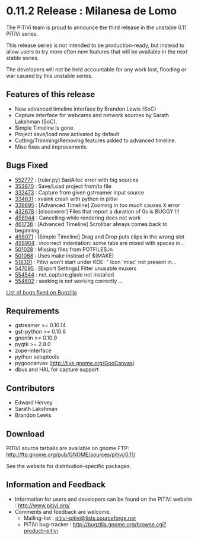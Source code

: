 # 0.11.2 Release : Milanesa de Lomo

The PiTiVi team is proud to announce the third release in the unstable
0.11 PiTiVi series.

This release series is not intended to be production-ready, but instead
to allow users to try more often new features that will be available in
the next stable series.

The developers will not be held accountable for any work lost, flooding
or war caused by this unstable series.

## Features of this release

-   New advanced timeline interface by Brandon Lewis (SoC)
-   Capture interface for webcams and network sources by Sarath Lakshman
    (SoC).
-   Simple Timeline is gone.
-   Project save/load now activated by default
-   Cutting/Trimming/Removing features added to advanced timeline.
-   Misc fixes and improvements

## Bugs Fixed

-   [552777](http://bugzilla.gnome.org/show_bug.cgi?id=552777) :
    \[ruler.py\] BadAlloc error with big sources
-   [353870](http://bugzilla.gnome.org/show_bug.cgi?id=353870) :
    Save/Load project from/to file
-   [332473](http://bugzilla.gnome.org/show_bug.cgi?id=332473) : Capture
    from given gstreamer input source
-   [334631](http://bugzilla.gnome.org/show_bug.cgi?id=334631) : xvsink
    crash with python in pitivi
-   [339895](http://bugzilla.gnome.org/show_bug.cgi?id=339895) :
    \[Advanced Timeline\] Zooming in too much causes X error
-   [432678](http://bugzilla.gnome.org/show_bug.cgi?id=432678) :
    \[discoverer\] Files that report a duration of 0s is BUGGY !!!
-   [458944](http://bugzilla.gnome.org/show_bug.cgi?id=458944) :
    Cancelling while rendering does not work
-   [461738](http://bugzilla.gnome.org/show_bug.cgi?id=461738) :
    \[Advanced Timeline\] Scrollbar always comes back to beginning
-   [498071](http://bugzilla.gnome.org/show_bug.cgi?id=498071) :
    \[Simple Timeline\] Drag and Drop puts clips in the wrong slot
-   [498904](http://bugzilla.gnome.org/show_bug.cgi?id=498904) :
    incorrect indentation: some tabs are mixed with spaces in...
-   [501028](http://bugzilla.gnome.org/show_bug.cgi?id=501028) : Missing
    files from POTFILES.in
-   [501068](http://bugzilla.gnome.org/show_bug.cgi?id=501068) : Uses
    make instead of \$(MAKE)
-   [518301](http://bugzilla.gnome.org/show_bug.cgi?id=518301) : Pitivi
    won't start under KDE: " Icon 'misc' not present in...
-   [547095](http://bugzilla.gnome.org/show_bug.cgi?id=547095) :
    \[Export Settings\] Filter unusable muxers
-   [554544](http://bugzilla.gnome.org/show_bug.cgi?id=554544) :
    net\_capture.glade not installed
-   [554602](http://bugzilla.gnome.org/show_bug.cgi?id=554602) : seeking
    is not working correctly ...

[List of bugs fixed on
Bugzilla](http://bugzilla.gnome.org/buglist.cgi?product=pitivi&target_milestone=0.11.2&resolution=FIXED)

## Requirements

-   gstreamer &gt;= 0.10.14
-   gst-python &gt;= 0.10.6
-   gnonlin &gt;= 0.10.9
-   pygtk &gt;= 2.8.0
-   zope-interface
-   python setuptools
-   pygoocanvas (http://live.gnome.org/GooCanvas)
-   dbus and HAL for capture support

## Contributors

-   Edward Hervey
-   Sarath Lakshman
-   Brandon Lewis

## Download

PiTiVi source tarballs are available on gnome FTP:
<http://ftp.gnome.org/pub/GNOME/sources/pitivi/0.11/>

See the website for distribution-specific packages.

## Information and Feedback

-   Information for users and developers can be found on the PiTiVi
    website : <http://www.pitivi.org/>
-   Comments and feedback are welcome.
    -   Mailing-list : pitivi-pitivi@lists.sourceforge.net
    -   PiTiVi bug-tracker :
        <http://bugzilla.gnome.org/browse.cgi?product=pitivi>
